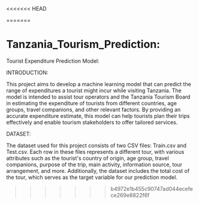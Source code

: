 <<<<<<< HEAD





=======
# Tanzania_Tourism_Prediction:

Tourist Expenditure Prediction Model:

INTRODUCTION:

This project aims to develop a machine learning model that can predict the range of expenditures
a tourist might incur while visiting Tanzania. The model is intended to assist tour operators and
the Tanzania Tourism Board in estimating the expenditure of tourists from different countries,
age groups, travel companions, and other relevant factors. 
By providing an accurate expenditure estimate, this model can help tourists plan their trips 
effectively and enable tourism stakeholders to offer tailored services.

DATASET:

The dataset used for this project consists of two CSV files: Train.csv and Test.csv.
Each row in these files represents a different tour, with various attributes
such as the tourist's country of origin, age group, travel companions,
purpose of the trip, main activity, information source, tour arrangement, and more.
Additionally, the dataset includes the total cost of the tour, which serves as the target variable for our prediction model.
>>>>>>> b4972e1b455c90747ad044ecefece269e8822f6f

